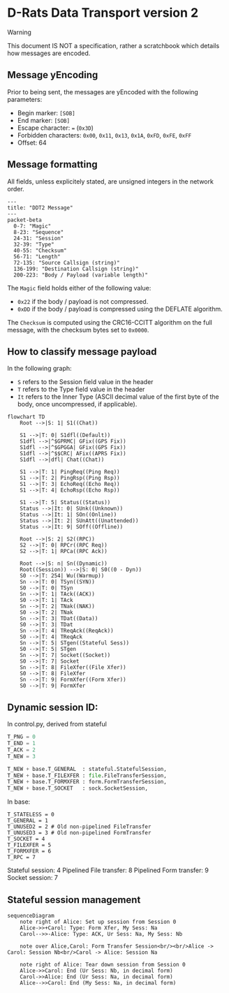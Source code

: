 # D-Rats Data Transport version 2

> [!WARNING]
> This document IS NOT a specification, rather a scratchbook which details how messages are encoded.

## Message yEncoding
Prior to being sent, the messages are yEncoded with the following parameters:
  * Begin marker: `[SOB]`
  * End marker: `[SOB]`
  * Escape character: `=` (`0x3D`)
  * Forbidden characters: `0x00`, `0x11`, `0x13`, `0x1A`, `0xFD`, `0xFE`, `0xFF`
  * Offset: 64

## Message formatting

All fields, unless explicitely stated, are unsigned integers in the network order.

```mermaid
---
title: "DDT2 Message"
---
packet-beta
  0-7: "Magic"
  8-23: "Sequence"
  24-31: "Session"
  32-39: "Type"
  40-55: "Checksum"
  56-71: "Length"
  72-135: "Source Callsign (string)"
  136-199: "Destination Callsign (string)"
  200-223: "Body / Payload (variable length)"
```

The `Magic` field holds either of the following value:
  * `0x22` if the body / payload is not compressed.
  * `0xDD` if the body / payload is compressed using the DEFLATE algorithm.

The `Checksum` is computed using the CRC16-CCITT algorithm on the full message, with the checksum bytes set to `0x0000`. 

## How to classify message payload

In the following graph:
  * `S` refers to the Session field value in the header
  * `T` refers to the Type field value in the header
  * `It` refers to the Inner Type (ASCII decimal value of the first byte of the body, once uncompressed, if applicable).

```mermaid
flowchart TD
    Root -->|S: 1| S1((Chat))

    S1 -->|T: 0| S1dfl((Default))
    S1dfl -->|^$GPRMC| GFix((GPS Fix))
    S1dfl -->|^$GPGGA| GFix((GPS Fix))
    S1dfl -->|^$$CRC| AFix((APRS Fix))
    S1dfl -->|dfl| Chat((Chat))

    S1 -->|T: 1| PingReq((Ping Req))
    S1 -->|T: 2| PingRsp((Ping Rsp))
    S1 -->|T: 3| EchoReq((Echo Req))
    S1 -->|T: 4| EchoRsp((Echo Rsp))

    S1 -->|T: 5| Status((Status))
    Status -->|It: 0| SUnk((Unknown))
    Status -->|It: 1| SOn((Online))
    Status -->|It: 2| SUnAtt((Unattended))
    Status -->|It: 9| SOff((Offline))

    Root -->|S: 2| S2((RPC))
    S2 -->|T: 0| RPCr((RPC Req))
    S2 -->|T: 1| RPCa((RPC Ack))

    Root -->|S: n| Sn((Dynamic))
    Root((Session)) -->|S: 0| S0((0 - Dyn))
    S0 -->|T: 254| Wu((Warmup))
    Sn -->|T: 0| TSyn((SYN))
    S0 -->|T: 0| TSyn
    Sn -->|T: 1| TAck((ACK))
    S0 -->|T: 1| TAck
    Sn -->|T: 2| TNak((NAK))
    S0 -->|T: 2| TNak
    Sn -->|T: 3| TDat((Data))
    S0 -->|T: 3| TDat
    Sn -->|T: 4| TReqAck((ReqAck))
    S0 -->|T: 4| TReqAck
    Sn -->|T: 5| STgen((Stateful Sess))
    S0 -->|T: 5| STgen
    Sn -->|T: 7| Socket((Socket))
    S0 -->|T: 7| Socket
    Sn -->|T: 8| FileXfer((File Xfer))
    S0 -->|T: 8| FileXfer
    Sn -->|T: 9| FormXfer((Form Xfer))
    S0 -->|T: 9| FormXfer
```

## Dynamic session ID:

In control.py, derived from stateful

```python
T_PNG = 0
T_END = 1
T_ACK = 2
T_NEW = 3

T_NEW + base.T_GENERAL  : stateful.StatefulSession,
T_NEW + base.T_FILEXFER : file.FileTransferSession,
T_NEW + base.T_FORMXFER : form.FormTransferSession,
T_NEW + base.T_SOCKET   : sock.SocketSession,
```
In base:
```
T_STATELESS = 0
T_GENERAL = 1
T_UNUSED2 = 2 # Old non-pipelined FileTransfer
T_UNUSED3 = 3 # Old non-pipelined FormTransfer
T_SOCKET = 4
T_FILEXFER = 5
T_FORMXFER = 6
T_RPC = 7
```

Stateful session: 4
Pipelined File transfer: 8
Pipelined Form transfer: 9
Socket session: 7

## Stateful session management

```mermaid
sequenceDiagram
    note right of Alice: Set up session from Session 0
    Alice->>+Carol: Type: Form Xfer, My Sess: Na
    Carol-->>-Alice: Type: ACK, Ur Sess: Na, My Sess: Nb

    note over Alice,Carol: Form Transfer Session<br/><br/>Alice -> Carol: Session Nb<br/>Carol -> Alice: Session Na

    note right of Alice: Tear down session from Session 0
    Alice->>Carol: End (Ur Sess: Nb, in decimal form)
    Carol->>Alice: End (Ur Sess: Na, in decimal form)
    Alice-->>Carol: End (My Sess: Na, in decimal form)
```
